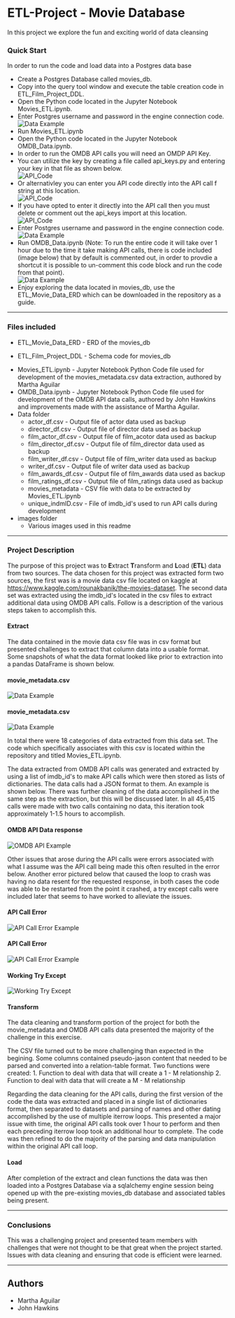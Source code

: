 # ETL-Project - Movie Database
In this project we explore the fun and exciting world of data cleansing

### Quick Start
In order to run the code and load data into a Postgres data base
- Create a Postgres Database called movies_db.
- Copy into the query tool window and execute the table creation code in ETL_Film_Project_DDL.
- Open the Python code located in the Jupyter Notebook Movies_ETL.ipynb.
- Enter Postgres username and password in the engine connection code.   
![Data Example](images/Movies_ETL_image1.PNG)
- Run Movies_ETL.ipynb
- Open the Python code located in the Jupyter Notebook OMDB_Data.ipynb.
- In order to run the OMDB API calls you will need an OMDP API Key.
- You can utilize the key by creating a file called api_keys.py and entering your key in that file as shown below.  
![API_Code](images/api_key_image.PNG)
- Or alternativley you can enter you API code directly into the API call f string at this location.  
![API_Code](images/api_key_image3.PNG)
- If you have opted to enter it directly into the API call then you must delete or comment out the api_keys import at this location.  
![API_Code](images/api_key_image2.PNG)
- Enter Postgres username and password in the engine connection code.  
![Data Example](images/OMDB_Data_image1.PNG)
- Run OMDB_Data.ipynb (Note: To run the entire code it will take over 1 hour due to the time it take making API calls, there is code included (image below) that by default is commented out, in order to provdie a shortcut it is possible to un-comment this code block and run the code from that point).  
![Data Example](images/OMDB_Data_image2.PNG)
- Enjoy exploring the data located in movies_db, use the ETL_Movie_Data_ERD which can be downloaded in the repository as a guide.

***

### Files included
+ ETL_Movie_Data_ERD - ERD of the movies_db
* ETL_Film_Project_DDL - Schema code for movies_db
- Movies_ETL.ipynb - Jupyter Notebook Python Code file used for development of the movies_metadata.csv data extraction, authored by Martha Aguilar
- OMDB_Data.ipynb - Jupyter Notebook Python Code file used for development of the OMDB API data calls, authored by John Hawkins and improvements made with the assistance of Martha Aguilar.  
- Data folder
	- actor_df.csv - Output file of actor data used as backup
	- director_df.csv - Output file of director data used as backup
	- film_actor_df.csv - Output file of film_acotor data used as backup
	- film_director_df.csv - Output file of film_director data used as backup
	- film_writer_df.csv - Output file of film_writer data used as backup
	- writer_df.csv - Output file of writer data used as backup
	- film_awards_df.csv - Output file of film_awards data used as backup
	- film_ratings_df.csv - Output file of film_ratings data used as backup
	- movies_metadata - CSV file with data to be extracted by Movies_ETL.ipynb
	- unique_indmID.csv - File of imdb_id's used to run API calls during development  
- images folder
	- Various images used in this readme
***
               
### Project Description

The purpose of this project was to **E**xtract **T**ransform and **L**oad (**ETL**) data from two sources.  The data chosen for this project was extracted form two sources, the first was is a movie data csv file located on kaggle at https://www.kaggle.com/rounakbanik/the-movies-dataset.  The second data set was extracted using the imdb_id's located in the csv files to extract additional data using OMDB API calls.   Follow is a description of the various steps taken to accomplish this.

#### Extract 
The data contained in the movie data csv file was in csv format but presented challenges to extract that column data into a                usable format.  Some snapshots of what the data format looked like prior to extraction into a pandas DataFrame is shown below.

#### movie_metadata.csv
![Data Example](images/movie_data_ex1.PNG)

#### movie_metadata.csv
![Data Example](images/movie_data_ex2.PNG)

In total there were 18 categories of data extracted from this data set.  The code which specifically associates with this csv is located within the repository and titled Movies_ETL.ipynb.

The data extracted from OMDB API calls was generated and extracted by using a list of imdb_id's to make API calls which were then stored as lists of dictionaries.  The data calls had a JSON format to them.  An example is shown below.  There was further cleaning of the data accomplished in the same step as the extraction, but this will be discussed later.  In all 45,415 calls were made with two calls containing no data, this iteration took approximately 1-1.5 hours to accomplish.

#### OMDB API Data response
![OMDB API Example](images/movie_data_ex3.PNG)

Other issues that arose during the API calls were errors associated with what I assume was the API call being made this often resulted in the error below.  Another error pictured below that caused the loop to crash was having no data resent for the requested response, in both cases the code was able to be restarted from the point it crashed, a try except calls were included later that seems to have worked to alleviate the issues.

#### API Call Error
![API Call Error Example](images/error3.PNG)

#### API Call Error
![API Call Error Example](images/error4.PNG)

#### Working Try Except
![Working Try Except](images/error6.PNG)



#### Transform
The data cleaning and transform portion of the project for both the movie_metadata and OMDB API calls data presented the majority of the challenge in this exercise.

The CSV file turned out to be more challenging than expected in the begining. Some columns contained pseudo-jason content that needed to be parsed and converted into a relation-table format. Two functions were created:
	1. Function to deal with data that will create a 1 - M relationship
	2. Function to deal with data that will create a M - M relationship

Regarding the data cleaning for the API calls, during the first version of the code the data was extracted and placed in a single list of dictionaries format, then separated to datasets and parsing of names and other dating accomplished by the use of multiple iterrow loops.  This presented a major issue with time, the original API calls took over 1 hour to perform and then each preceding iterrow loop took an additional hour to complete.  The code was then refined to do the majority of the parsing and data manipulation within the original API call loop.

#### Load
After completion of the extract and clean functions the data was then loaded into a Postgres Database via a sqlalchemy engine session being opened up with the pre-existing movies_db database and associated tables being present.
***
### Conclusions

This was a challenging project and presented team members with challenges that were not thought to be that great when the project started.  Issues with data cleaning and ensuring that code is efficient were learned.
***
## Authors

* Martha Aguilar
* John Hawkins
